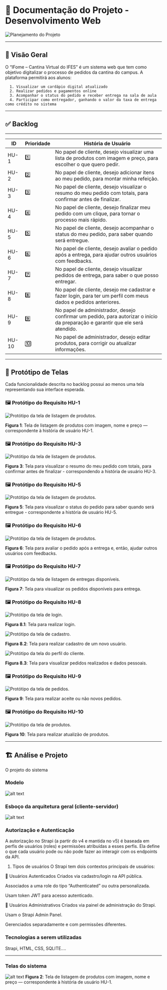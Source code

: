# 📘 Documentação do Projeto - Desenvolvimento Web

![Planejamento do Projeto](./PMC_IFome.jpg)

---

## 🧾 Visão Geral

O “IFome – Cantina Virtual do IFES” é um sistema web que tem como objetivo digitalizar o processo de pedidos da cantina do campus. A plataforma permitirá aos alunos:

      1. Visualizar um cardápio digital atualizado
      2. Realizar pedidos e pagamentos online
      3. Acompanhar o status do pedido e receber entrega na sala de aula
      4. Participar como entregador, ganhando o valor da taxa de entrega como crédito no sistema

---

## ✅ Backlog

______________________________________________________________________________________________________________________________________________
|  ID   | Prioridade |                                     História de Usuário                                                               |
|-------|------------|-----------------------------------------------------------------------------------------------------------------------|
| HU-1  |    1️⃣      | No papel de cliente, desejo visualizar uma lista de produtos com imagem e preço, para escolher o que quero pedir.    |
| HU-2  |    2️⃣      | No papel de cliente, desejo adicionar itens ao meu pedido, para montar minha refeição.                               |
| HU-3  |    3️⃣      | No papel de cliente, desejo visualizar o resumo do meu pedido com totais, para confirmar antes de finalizar.         |
| HU-4  |    4️⃣      | No papel de cliente, desejo finalizar meu pedido com um clique, para tornar o processo mais rápido.                  |
| HU-5  |    5️⃣      | No papel de cliente, desejo acompanhar o status do meu pedido, para saber quando será entregue.                      |
| HU-6  |    6️⃣      | No papel de cliente, desejo avaliar o pedido após a entrega, para ajudar outros usuários com feedbacks.              |
| HU-7  |    7️⃣      | No papel de cliente, desejo visualizar pedidos de entrega, para saber o que posso entregar.                          |
| HU-8  |    8️⃣      | No papel de cliente, desejo me cadastrar e fazer login, para ter um perfil com meus dados e pedidos anteriores.      |
| HU-9  |    9️⃣      | No papel de administrador, desejo confirmar um pedido, para autorizar o início da preparação e garantir que ele será atendido. 
| HU-10 |    🔟      | No papel de administrador, desejo editar produtos, para corrigir ou atualizar informações.                           |

---

## 🎨 Protótipo de Telas

Cada funcionalidade descrita no backlog possui ao menos uma tela representando sua interface esperada.

### 🖼️ Protótipo do Requisito HU-1

![Protótipo da tela de listagem de produtos](HU-1.png).

**Figura 1**: Tela de listagem de produtos com imagem, nome e preço — correspondente à história de usuário HU-1.


### 🖼️ Protótipo do Requisito HU-3

![Protótipo da tela de listagem de produtos](HU-3.png).

**Figura 3**: Tela para visualizar o resumo do meu pedido com totais, para confirmar antes de finalizar - correspondendo a história de usuário HU-3.


### 🖼️ Protótipo do Requisito HU-5

![Protótipo da tela de listagem de produtos](HU-5.png).

**Figura 5**: Tela para visualizar o status do pedido para saber quando será entregue - correspondente a história de usuário HU-5.


### 🖼️ Protótipo do Requisito HU-6

![Protótipo da tela de listagem de produtos](HU-6.png).

**Figura 6**: Tela para avaliar o pedido após a entrega e, então, ajudar outros usuários com feedbacks.


### 🖼️ Protótipo do Requisito HU-7

![Protótipo da tela de listagem de entregas disponíveis](HU-7.jpg).

**Figura 7**: Tela para visualizar os pedidos disponíveis para entrega.


### 🖼️ Protótipo do Requisito HU-8

![Protótipo da tela de login](HU-8pt1.jpg).

**Figura 8.1**: Tela para realizar login.

![Protótipo da tela de cadastro](HU-8pt2.jpg).

**Figura 8.2**: Tela para realizar cadastro de um novo usuário.

![Protótipo da tela do perfil do cliente](HU-8pt3.jpg).

**Figura 8.3**: Tela para visualizar pedidos realizados e dados pessoais.


### 🖼️ Protótipo do Requisito HU-9

![Protótipo da tela de pedidos](HU-9.jpg).

**Figura 9**: Tela para realizar aceite ou não novos pedidos.


### 🖼️ Protótipo do Requisito HU-10

![Protótipo da tela de produtos](HU-10.jpg).

**Figura 10**: Tela para realizar atualizão de produtos.


---

## 🏗 Análise e Projeto 

O projeto  do sistema 

### Modelo 

![alt text](image-1.png)

### Esboço da arquitetura geral (cliente-servidor)


![alt text](image.png)


### Autorização  e Autenticação 
A autorização no Strapi (a partir do v4 e mantida no v5) é baseada em perfis de usuários (roles) e permissões atribuídas a esses perfis. Ela define o que cada usuário pode ou não pode fazer ao interagir com os endpoints da API.

1. Tipos de usuários
O Strapi tem dois contextos principais de usuários:

🔹 Usuários Autenticados
Criados via cadastro/login na API pública.

Associados a uma role do tipo “Authenticated” ou outra personalizada.

Usam token JWT para acesso autenticado.

🔸 Usuários Administrativos
Criados via painel de administração do Strapi.

Usam o Strapi Admin Panel.

Gerenciados separadamente e com permissões diferentes.


### Tecnologias a serem utilizadas 
Strapi, HTML, CSS, SQLITE....

---

### Telas do sistema

![alt text](tela1-1.png)
**Figura 2**: Tela de listagem de produtos com imagem, nome e preço — correspondente à história de usuário HU-1.


